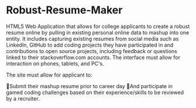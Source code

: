 # Robust-Resume-Maker

HTML5 Web Application that allows for college applicants to create a robust resume online by pulling in existing personal online data to
mashup into one entity. It includes capturing existing resumes from social media such as LinkedIn, GitHub to add coding projects they
have participated in and contributions to open source projects, including feedback or questions linked to their stackoverflow.com accounts.
The interface must allow for interaction on phones, tablets, and PC's.


The site must allow for applicant to:

􀀀Submit their mashup resume prior to career day
􀀀And participate in gamed coding challenges based on their experience/skills to be reviewed by a recruiter.
